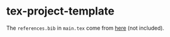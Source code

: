 # tex-project-template

The `references.bib` in `main.tex` come from [here](https://github.com/YutongWangUMich/bibliography) (not included).
